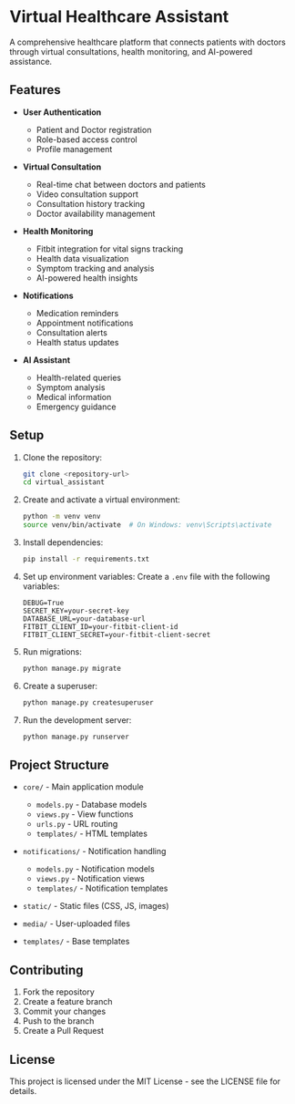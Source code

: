 # Virtual Healthcare Assistant

A comprehensive healthcare platform that connects patients with doctors through virtual consultations, health monitoring, and AI-powered assistance.

## Features

- **User Authentication**
  - Patient and Doctor registration
  - Role-based access control
  - Profile management

- **Virtual Consultation**
  - Real-time chat between doctors and patients
  - Video consultation support
  - Consultation history tracking
  - Doctor availability management

- **Health Monitoring**
  - Fitbit integration for vital signs tracking
  - Health data visualization
  - Symptom tracking and analysis
  - AI-powered health insights

- **Notifications**
  - Medication reminders
  - Appointment notifications
  - Consultation alerts
  - Health status updates

- **AI Assistant**
  - Health-related queries
  - Symptom analysis
  - Medical information
  - Emergency guidance

## Setup

1. Clone the repository:
   ```bash
   git clone <repository-url>
   cd virtual_assistant
   ```

2. Create and activate a virtual environment:
   ```bash
   python -m venv venv
   source venv/bin/activate  # On Windows: venv\Scripts\activate
   ```

3. Install dependencies:
   ```bash
   pip install -r requirements.txt
   ```

4. Set up environment variables:
   Create a `.env` file with the following variables:
   ```
   DEBUG=True
   SECRET_KEY=your-secret-key
   DATABASE_URL=your-database-url
   FITBIT_CLIENT_ID=your-fitbit-client-id
   FITBIT_CLIENT_SECRET=your-fitbit-client-secret
   ```

5. Run migrations:
   ```bash
   python manage.py migrate
   ```

6. Create a superuser:
   ```bash
   python manage.py createsuperuser
   ```

7. Run the development server:
   ```bash
   python manage.py runserver
   ```

## Project Structure

- `core/` - Main application module
  - `models.py` - Database models
  - `views.py` - View functions
  - `urls.py` - URL routing
  - `templates/` - HTML templates

- `notifications/` - Notification handling
  - `models.py` - Notification models
  - `views.py` - Notification views
  - `templates/` - Notification templates

- `static/` - Static files (CSS, JS, images)
- `media/` - User-uploaded files
- `templates/` - Base templates

## Contributing

1. Fork the repository
2. Create a feature branch
3. Commit your changes
4. Push to the branch
5. Create a Pull Request

## License

This project is licensed under the MIT License - see the LICENSE file for details. 